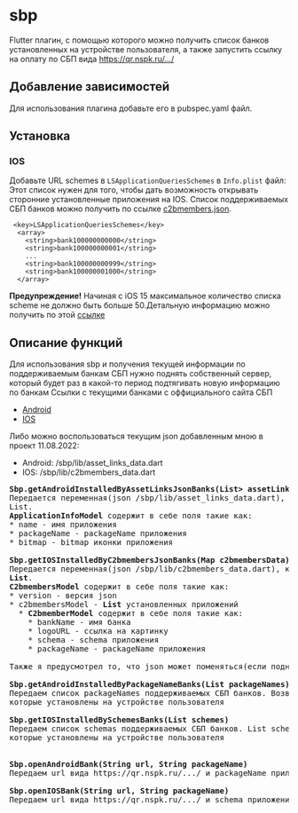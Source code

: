 # sbp

Flutter плагин, с помощью которого можно получить список банков установленных на устройстве 
пользователя, а также запустить ссылку на оплату по СБП вида https://qr.nspk.ru/.../

## Добавление зависимостей
Для использования плагина добавьте его в pubspec.yaml файл.

## Установка

### IOS

Добавьте URL schemes в `LSApplicationQueriesSchemes` в `Info.plist` файл:
Этот список нужен для того, чтобы дать возможность открывать сторонние установленные приложения на 
IOS. Список поддерживаемых СБП банков можно получить по ссылке [c2bmembers.json](https://qr.nspk.ru/proxyapp/c2bmembers.json).

```
 <key>LSApplicationQueriesSchemes</key>
  <array>
    <string>bank100000000000</string>
    <string>bank100000000001</string>
    ...
    <string>bank100000000999</string>
    <string>bank100000001000</string>
  </array>
```

<b>Предупреждение!</b> Начиная с iOS 15 максимальное количество списка scheme не должно быть больше
50.Детальную информацию можно получить по этой [ссылке](https://developer.apple.com/documentation/uikit/uiapplication/1622952-canopenurl#discussion)

## Описание функций

Для использования sbp и получения текущей информации по поддерживаемым банкам СБП нужно поднять 
собственный сервер, который будет раз в какой-то период подтягивать новую информацию по банкам
Ссылки с текущими банками с оффициального сайта СБП
* [Android](https://qr.nspk.ru/.well-known/assetlinks.json)
* [IOS](https://qr.nspk.ru/proxyapp/c2bmembers.json)

Либо можно воспользоваться текущим json добавленным мною в проект 11.08.2022:
* Android: /sbp/lib/asset_links_data.dart
* IOS: /sbp/lib/c2bmembers_data.dart
<pre>
<b>Sbp.getAndroidInstalledByAssetLinksJsonBanks(List<Map<String, dynamic>> assetLinks): Android</b>
Передается переменная(json /sbp/lib/asset_links_data.dart), которая парсится и возвращает 
List<ApplicationInfoModel>.
<b>ApplicationInfoModel</b> содержит в себе поля такие как:
* name - имя приложения
* packageName - packageName приложения
* bitmap - bitmap иконки приложения

<b>Sbp.getIOSInstalledByC2bmembersJsonBanks(Map<String, dynamic> c2bmembersData): IOS</b>
Передается переменная(json /sbp/lib/c2bmembers_data.dart), которая парсится и возвращает
<b>List<C2bmembersModel></b>.
<b>C2bmembersModel</b> содержит в себе поля такие как:
* version - версия json
* c2bmembersModel - <b>List<C2bmemberModel></b> установленных приложений
  * <b>C2bmemberModel</b> содержит в себе поля такие как:
    * bankName - имя банка
    * logoURL - ссылка на картинку
    * schema - schema приложения
    * packageName - packageName приложения

Также я предусмотрел то, что json может поменяться(если поднимать свой сервер с подкачкой данных)

<b>Sbp.getAndroidInstalledByPackageNameBanks(List<String> packageNames) : Android</b>
Передаем список packageNames поддерживаемых СБП банков. Возвращается List<String> packageNames,
которые установлены на устройстве пользователя

<b>Sbp.getIOSInstalledBySchemesBanks(List<String> schemes)</b>
Передаем список schemas поддерживаемых СБП банков. List<String> schemes,
которые установлены на устройстве пользователя


<b>Sbp.openAndroidBank(String url, String packageName)</b>
Передаем url вида https://qr.nspk.ru/.../ и packageName приложения, в котором нужно открыть СБП

<b>Sbp.openIOSBank(String url, String packageName)</b>
Передаем url вида https://qr.nspk.ru/.../ и schema приложения, в котором нужно открыть СБП
</pre>